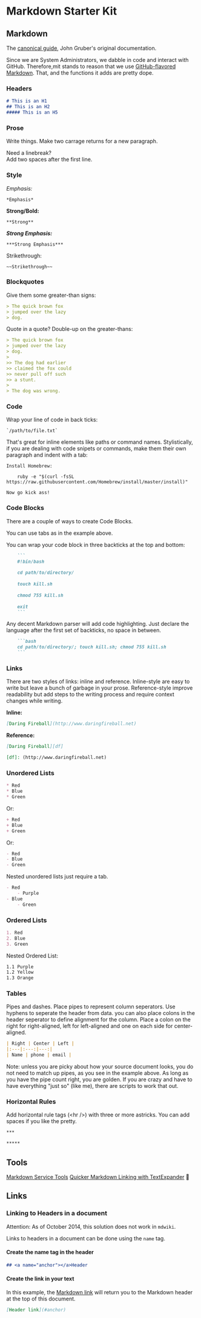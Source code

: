 # Markdown Starter Kit

## <a name="markdown"></a>Markdown

The [canonical guide](http://daringfireball.net/projects/markdown/), John Gruber's original documentation. 

Since we are System Administrators, we dabble in code and interact with GitHub. Therefore,mit stands to reason that we use [GitHub-flavored Markdown](https://help.github.com/articles/github-flavored-markdown/). That, and the functions it adds are pretty dope.


### Headers

```markdown
# This is an H1
## This is an H2
##### This is an H5
```


### Prose

Write things. Make two carrage returns for a new paragraph. 

Need a linebreak?  
Add two spaces after the first line. 


### Style

*Emphasis:*

	*Emphasis*

**Strong/Bold:**

	**Strong**

***Strong Emphasis:***

	***Strong Emphasis***

Strikethrough:

	~~Strikethrough~~


### Blockquotes

Give them some greater-than signs:

```markdown
> The quick brown fox
> jumped over the lazy
> dog.
```


Quote in a quote? Double-up on the greater-thans:

```markdown
> The quick brown fox
> jumped over the lazy
> dog.
>
>> The dog had earlier
>> claimed the fox could
>> never pull off such
>> a stunt.
>
> The dog was wrong. 
```


### Code

Wrap your line of code in back ticks:

	`/path/to/file.txt`

That's great for inline elements like paths or command names. Stylistically, if you are dealing with code snipets or commands, make them their own paragraph and indent with a tab:

	Install Homebrew:
	
		ruby -e "$(curl -fsSL https://raw.githubusercontent.com/Homebrew/install/master/install)"
	
	Now go kick ass!


### Code Blocks

There are a couple of ways to create Code Blocks. 

You can use tabs as in the example above. 

You can wrap your code block in three backticks at the top and bottom:

```markdown
	```
	#!bin/bash
	
	cd path/to/directory/
	
	touch kill.sh
	
	chmod 755 kill.sh
	
	exit
	```
```

Any decent Markdown parser will add code highlighting. Just declare the language after the first set of backticks, no space in between. 

```markdown
	```bash
	cd path/to/directory/; touch kill.sh; chmod 755 kill.sh
	```
```


### Links

There are two styles of links: inline and reference. Inline-style are easy to write but leave a bunch of garbage in your prose. Reference-style improve readability but add steps to the writing process and require context changes while writing. 

**Inline:**

```markdown
[Daring Fireball](http://www.daringfireball.net)
```

**Reference:**

```markdown
[Daring Fireball][df]

[df]: (http://www.daringfireball.net)
```


### Unordered Lists

```markdown
* Red
* Blue
* Green
```

Or:

```markdown
+ Red
+ Blue
+ Green
```

Or:

```markdown
- Red
- Blue
- Green
```

Nested unordered lists just require a tab. 

```markdown
- Red
	- Purple
- Blue
	- Green
```


### Ordered Lists

```markdown
1. Red
2. Blue
3. Green
```

Nested Ordered List:

```markdown
1.1 Purple
1.2 Yellow
1.3 Orange
```


### Tables

Pipes and dashes. Place pipes to represent column seperators. Use hyphens to seperate the header from data. you can also place colons in the header seperator to define alignment for the column. Place a colon on the right for right-aligned, left for left-aligned and one on each side for center-aligned. 

```markdown
| Right | Center | Left |
|:---|:---:|---:|
| Name | phone | email |
```

Note: unless you are picky about how your source document looks, you do not need to match up pipes, as you see in the example above. As long as you have the pipe count right, you are golden. If you are crazy and have to have everything "just so" (like me), there are scripts to work that out. 


### Horizontal Rules

Add horizontal rule tags (\<hr />)  with three or more astricks. You can add spaces if you like the pretty. 

```markdown
***

*****
```




## Tools

[Markdown Service Tools](http://brettterpstra.com/projects/markdown-service-tools/)
[Quicker Markdown Linking with TextExpander](http://www.leancrew.com/all-this/2014/07/quicker-markdown-linking-with-textexpander/)

## Links

### Linking to Headers in a document 

Attention: As of October 2014, this solution does not work in `mdwiki`. 

Links to headers in a document can be done using the `name` tag. 

#### Create the name tag in the header

```markdown
## <a name="anchor"></a>Header
```

#### Create the link in your text
In this example, the [Markdown link](#markdown) will return you to the Markdown header at the top of this document. 

```markdown
[Header link](#anchor)
```
